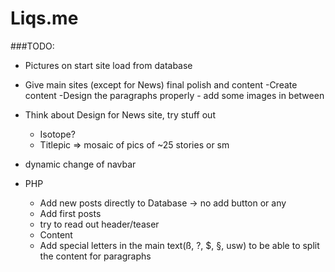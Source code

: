 # Liqs.me

###TODO: 

- Pictures on start site load from database
- Give main sites (except for News) final polish and content
    -Create content
    -Design the paragraphs properly - add some images in between
- Think about Design for News site, try stuff out
  - Isotope?
  - Titlepic => mosaic of pics of ~25 stories or sm
- dynamic change of navbar

- PHP
  - Add new posts directly to Database -> no add button or any
  - Add first posts
  - try to read out header/teaser
  - Content
  - Add special letters in the main text(ß, ?, $, §, usw) to be able to split the content for paragraphs